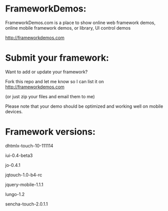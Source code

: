 FrameworkDemos:
===============

FrameworkDemos.com is a place to show online web framework demos, online mobile framework demos, or library, UI control demos

http://frameworkdemos.com

Submit your framework:
======================

Want to add or update your framework?

Fork this repo and let me know so I can list it on http://frameworkdemos.com

(or just zip your files and email them to me)

Please note that your demo should be optimized and working well on mobile devices.

Framework versions:
===================

dhtmlx-touch-10-111114

iui-0.4-beta3

jo-0.4.1

jqtouch-1.0-b4-rc

jquery-mobile-1.1.1

lungo-1.2

sencha-touch-2.0.1.1